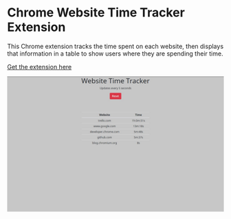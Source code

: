 # Chrome Website Time Tracker Extension

This Chrome extension tracks the time spent on each website, then displays that information in a table to show users where they are spending their time.

[Get the extension here](https://chrome.google.com/webstore/detail/website-time-tracker/kpdjfgflkglmbncchihodmocobanafce)

![Website Time Tracker](store/1.jpg)
